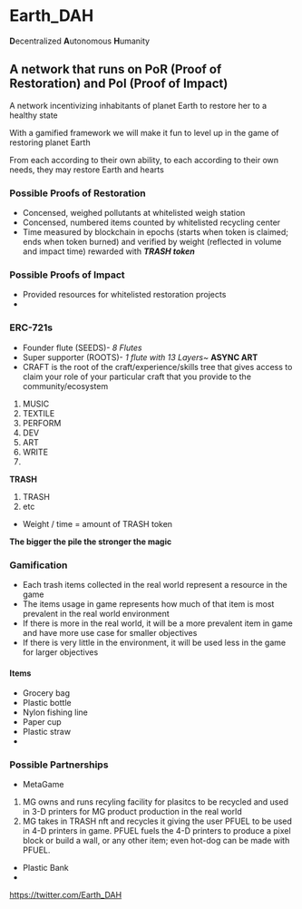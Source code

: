 # Earth_DAH

**D**ecentralized **A**utonomous **H**umanity

## A network that runs on **P**o**R** (**P**roof of **R**estoration) and **P**o**I** (**P**roof of **I**mpact)

A network incentivizing inhabitants of planet Earth to restore her to a healthy state

With a gamified framework we will make it fun to level up in the game of restoring planet Earth

From each according to their own ability, to each according to their own needs, they may restore Earth and hearts

### Possible **P**roofs of **R**estoration
- Concensed, weighed pollutants at whitelisted weigh station
- Concensed, numbered items counted by whitelisted recycling center
- Time measured by blockchain in epochs (starts when token is claimed; ends when token burned) and verified by weight (reflected in volume and impact time) rewarded with ***TRASH token***
 
### Possible **P**roofs of **I**mpact
- Provided resources for whitelisted restoration projects
- 

### ERC-721s

- Founder flute (SEEDS)- *8 Flutes*
- Super supporter (ROOTS)- *1 flute with 13 Layers~* **ASYNC ART**
- CRAFT is the root of the craft/experience/skills tree that gives access to claim your role of your particular craft that you provide to the community/ecosystem
 1. MUSIC
 2. TEXTILE
 3. PERFORM
 4. DEV
 5. ART
 6. WRITE
 7. 

**TRASH**

 1. TRASH
 2. etc
- Weight / time = amount of TRASH token

**The bigger the pile the stronger the magic**

### Gamification

- Each trash items collected in the real world represent a resource in the game 
- The items usage in game represents how much of that item is most prevalent in the real world environment
- If there is more in the real world, it will be a more prevalent item in game and have more use case for smaller objectives
- If there is very little in the environment, it will be used less in the game for larger objectives

#### Items

- Grocery bag
- Plastic bottle
- Nylon fishing line
- Paper cup
- Plastic straw
- 

### Possible Partnerships

- MetaGame
 1. MG owns and runs recyling facility for plasitcs to be recycled and used in 3-D printers for MG product production in the real world
 2. MG takes in TRASH nft and recycles it giving the user PFUEL to be used in 4-D printers in game. PFUEL fuels the 4-D printers to produce a pixel block or build a wall, or any other item; even hot-dog can be made with PFUEL.
- Plastic Bank
- 

https://twitter.com/Earth_DAH

